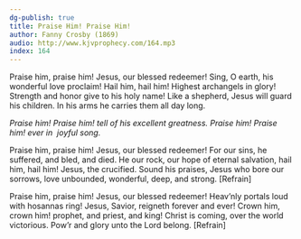 ```yaml
---
dg-publish: true
title: Praise Him! Praise Him!
author: Fanny Crosby (1869)
audio: http://www.kjvprophecy.com/164.mp3
index: 164
---
```


Praise him, praise him! Jesus, our blessed redeemer!
Sing, O earth, his wonderful love proclaim!
Hail him, hail him! Highest archangels in glory!
Strength and honor give to his holy name!
Like a shepherd, Jesus will guard his children.
In his arms he carries them all day long.

*Praise him! Praise him! tell of his excellent greatness.
Praise him! Praise him! ever in&nbsp; joyful song.*

Praise him, praise him! Jesus, our blessed redeemer!
For our sins, he suffered, and bled, and died.
He our rock, our hope of eternal salvation,
hail him, hail him! Jesus, the crucified.
Sound his praises, Jesus who bore our sorrows,
love unbounded, wonderful, deep, and strong. [Refrain]

Praise him, praise him! Jesus, our blessed redeemer!
Heav’nly portals loud with hosannas ring!
Jesus, Savior, reigneth forever and ever!
Crown him, crown him! prophet, and priest, and king!
Christ is coming, over the world victorious.
Pow’r and glory unto the Lord belong. [Refrain]